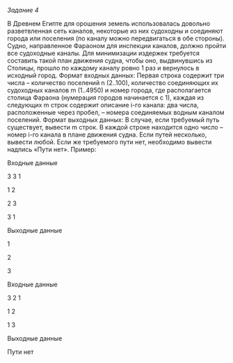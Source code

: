 *Задание 4*

В Древнем Египте для орошения земель использовалась довольно разветвленная сеть каналов, некоторые из них судоходны и соединяют города или поселения (по каналу можно передвигаться в обе стороны). Судно, направленное Фараоном для инспекции каналов, должно пройти все судоходные каналы. Для минимизации издержек требуется составить такой план движения судна, чтобы оно, выдвинувшись из Столицы, прошло по каждому каналу ровно 1 раз и вернулось в исходный город.
Формат входных данных: Первая строка содержит три числа – количество поселений n (2..100), количество соединяющих их судоходных каналов m (1..4950) и номер города, где располагается столица Фараона (нумерация городов начинается с 1), каждая из следующих m строк содержит описание i-го канала: два числа, расположенные через пробел, – номера соединяемых водным каналом поселений.
Формат выходных данных: В случае, если требуемый путь существует, вывести m строк. В каждой строке находится одно число – номер i-го канала в плане движения судна. Если путей несколько, вывести любой. Если же требуемого пути нет, необходимо вывести надпись «Пути нет».
Пример:

Входные данные

3 3 1

1 2

2 3

3 1	

Выходные данные

1

2

3

Входные данные

3 2 1

1 2

1 3	

Выходные данные

Пути нет
